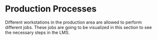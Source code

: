 # Production Processes

Different workstations in the production area are allowed to perform
different jobs. These jobs are going to be visualized in this section to see
the necessary steps in the LMS.